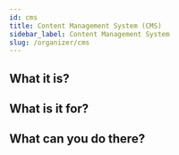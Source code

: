 ```yaml
---
id: cms
title: Content Management System (CMS)
sidebar_label: Content Management System
slug: /organizer/cms
---
```


## What it is?

## What is it for?

## What can you do there?
